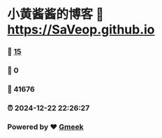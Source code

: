 # 小黄酱酱的博客 :link: https://SaVeop.github.io 
### :page_facing_up: [15](https://SaVeop.github.io/tag.html) 
### :speech_balloon: 0 
### :hibiscus: 41676 
### :alarm_clock: 2024-12-22 22:26:27 
### Powered by :heart: [Gmeek](https://github.com/Meekdai/Gmeek)
